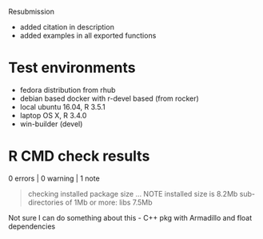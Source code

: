 Resubmission

- added citation in description
- added examples in all exported functions

# Test environments

- fedora distribution from rhub
- debian based docker with r-devel based (from rocker)
- local ubuntu 16.04, R 3.5.1
- laptop OS X, R 3.4.0
- win-builder (devel)

# R CMD check results

0 errors | 0 warning | 1 note

> checking installed package size ... NOTE
    installed size is  8.2Mb
    sub-directories of 1Mb or more:
      libs   7.5Mb

Not sure I can do something about this - C++ pkg with Armadillo and float dependencies
